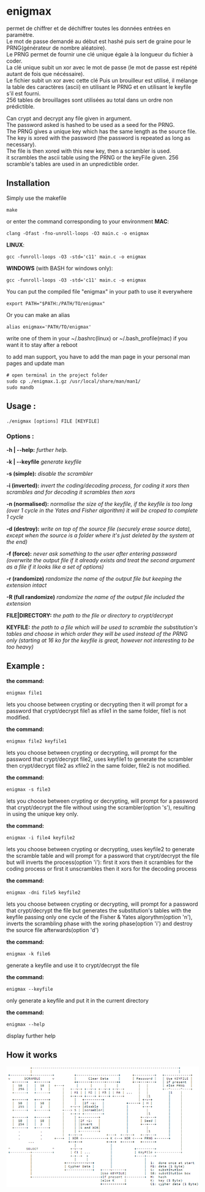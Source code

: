 enigmax
=====
permet de chiffrer et de déchiffrer toutes les données entrées en paramètre.     
Le mot de passe demandé au début est hashé puis sert de graine pour le PRNG(générateur de nombre aléatoire).    
Le PRNG permet de fournir une clé unique égale à la longueur du fichier à coder.    
La clé unique subit un xor avec le mot de passe (le mot de passe est répété autant de fois que nécéssaire).    
Le fichier subit un xor avec cette clé Puis un brouilleur est utilisé, il mélange la table des caractères (ascii) en utilisant le PRNG et en utilisant le keyfile s'il est fourni.    
256 tables de brouillages sont utilisées au total dans un ordre non prédictible.

Can crypt and decrypt any file given in argument.    
The password asked is hashed to be used as a seed for the PRNG.    
The PRNG gives a unique key which has the same length as the source file.    
The key is xored with the password (the password is repeated as long as necessary).    
The file is then xored with this new key, then a scrambler is used.    
it scrambles the ascii table using the PRNG or the keyFile given.
256 scramble's tables are used in an unpredictible order.


## Installation
Simply use the makefile
```
make
```

or enter the command corresponding to your environment
**MAC**:
```
clang -Ofast -fno-unroll-loops -O3 main.c -o enigmax
```

**LINUX**:
```
gcc -funroll-loops -O3 -std='c11' main.c -o enigmax
```

**WINDOWS** (with BASH for windows only):
```
gcc -funroll-loops -O3 -std='c11' main.c -o enigmax
```

You can put the compiled file "enigmax" in your path to use it everywhere
```
export PATH="$PATH:/PATH/TO/enigmax"
```
Or you can make an alias
```
alias enigmax='PATH/TO/enigmax'
```
write one of them in your ~/.bashrc(linux) or ~/.bash_profile(mac) if you want it to stay after a reboot

to add man support, you have to add the man page in your personal man pages and update man
```
# open terminal in the project folder
sudo cp ./enigmax.1.gz /usr/local/share/man/man1/
sudo mandb
```

## Usage :

```
./enigmax [options] FILE [KEYFILE]
```

### Options :

**-h | --help:**
  *further help.*

**-k | --keyfile**
  *generate keyfile*

**-s (simple):** 
  *disable the scrambler*

**-i (inverted):**
  *invert the coding/decoding process, for coding it xors then scrambles and for decoding it scrambles then xors*

**-n (normalised):**
  *normalise the size of the keyfile, if the keyfile is too long (over 1 cycle in the Yates and Fisher algorithm) it will be croped to complete 1 cycle*

**-d (destroy):**
  *write on top of the source file (securely erase source data), except when the source is a folder where it's just deleted by the system at the end)*

**-f (force):**
  *never ask something to the user after entering password (overwrite the output file if it already exists and treat the second argument as a file if it looks like a set of options)*

**-r (randomize)**
  *randomize the name of the output file but keeping the extension intact*

**-R (full randomize)**
  *randomize the name of the output file included the extension*
  
**FILE|DIRECTORY:**
  *the path to the file or directory to crypt/decrypt*
  
**KEYFILE:**
  *the path to a file which will be used to scramble the substitution's tables and choose in which order they will be used instead of the PRNG only (starting at 16 ko for the keyfile is great, however not interesting to be too heavy)*


## Example :


**the command:**

```
enigmax file1
```

lets you choose between crypting or decrypting then it will prompt for a password that crypt/decrypt file1 as xfile1 in the same folder, file1 is not modified.

**the command:**

```
enigmax file2 keyfile1
```

lets you choose between crypting or decrypting, will prompt for the password that crypt/decrypt file2, uses keyfile1 to generate the scrambler then crypt/decrypt file2 as xfile2 in the same folder, file2 is not modified.

**the command:**

```
enigmax -s file3
```

lets you choose between crypting or decrypting, will prompt for a password that crypt/decrypt the file without using the scrambler(option 's'), resulting in using the unique key only.

**the command:**

```
enigmax -i file4 keyfile2
```

lets you choose between crypting or decrypting, uses keyfile2 to generate the scramble table and will prompt for a password that crypt/decrypt the file but will inverts the process(option 'i'): first it xors then it scrambles for the coding process or first it unscrambles then it xors for the decoding process

**the command:**

```
enigmax -dni file5 keyfile2
```

lets you choose between crypting or decrypting, will prompt for a password that crypt/decrypt the file but generates the substitution's tables with the keyfile passing only one cycle of the Fisher & Yates algorythm(option 'n'), inverts the scrambling phase with the xoring phase(option 'i') and destroy the source file afterwards(option 'd')

**the command:**

```
enigmax -k file6
```

generate a keyfile and use it to crypt/decrypt the file

**the command:**

```
enigmax --keyfile
```

only generate a keyfile and put it in the current directory

**the command:**

```
enigmax --help
```

display further help

## How it works

![representation](representation.PNG "Graphical Representation")
